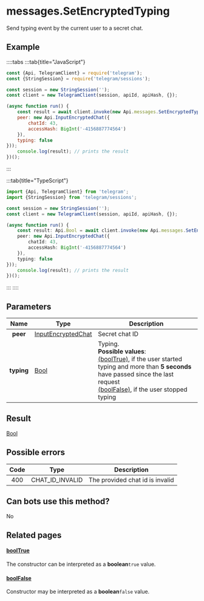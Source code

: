 # messages.SetEncryptedTyping

Send typing event by the current user to a secret chat.



## Example

::::tabs
:::tab{title="JavaScript"}
```js
const {Api, TelegramClient} = require('telegram');
const {StringSession} = require('telegram/sessions');

const session = new StringSession('');
const client = new TelegramClient(session, apiId, apiHash, {});

(async function run() {
    const result = await client.invoke(new Api.messages.SetEncryptedTyping({
    peer: new Api.InputEncryptedChat({
        chatId: 43,
        accessHash: BigInt('-4156887774564')
    }),
    typing: false
}));
    console.log(result); // prints the result
})();
```
:::

:::tab{title="TypeScript"}
```ts
import {Api, TelegramClient} from 'telegram';
import {StringSession} from 'telegram/sessions';

const session = new StringSession('');
const client = new TelegramClient(session, apiId, apiHash, {});

(async function run() {
    const result: Api.Bool = await client.invoke(new Api.messages.SetEncryptedTyping({
    peer: new Api.InputEncryptedChat({
        chatId: 43,
        accessHash: BigInt('-4156887774564')
    }),
    typing: false
}));
    console.log(result); // prints the result
})();
```
:::
::::



## Parameters

| Name | Type | Description |
| :--: | ---- | ----------- |
| **peer** | [InputEncryptedChat](https://core.telegram.org/type/InputEncryptedChat) | Secret chat ID 
| **typing** | [Bool](https://core.telegram.org/type/Bool) | Typing.  <br>**Possible values**:  <br>[(boolTrue)](https://core.telegram.org/constructor/boolTrue), if the user started typing and more than **5 seconds** have passed since the last request  <br>[(boolFalse)](https://core.telegram.org/constructor/boolFalse), if the user stopped typing 


## Result

[Bool](https://core.telegram.org/type/Bool)



## Possible errors

| Code | Type | Description |
| :--: | ---- | ----------- |
| 400 | CHAT\_ID\_INVALID | The provided chat id is invalid 


## Can bots use this method?

No

## Related pages

#### [boolTrue](https://core.telegram.org/constructor/boolTrue)

The constructor can be interpreted as a **boolean**`true` value.



#### [boolFalse](https://core.telegram.org/constructor/boolFalse)

Constructor may be interpreted as a **boolean**`false` value.




